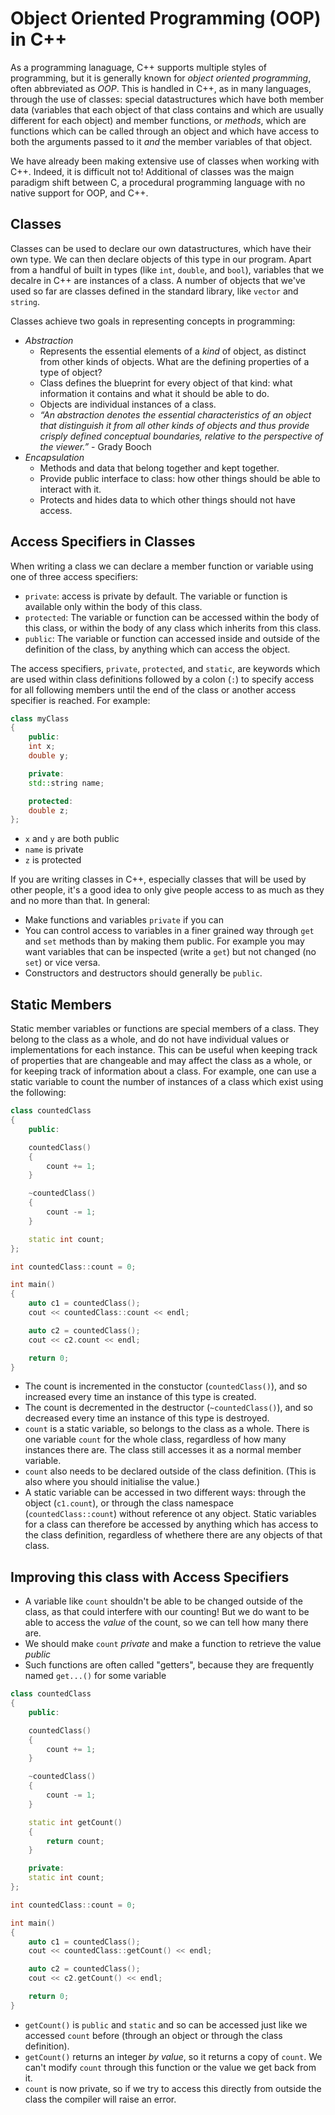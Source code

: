 # Object Oriented Programming (OOP) in C++

As a programming lanaguage, C++ supports multiple styles of programming, but it is generally known for _object oriented programming_, often abbreviated as _OOP_. This is handled in C++, as in many languages, through the use of classes: special datastructures which have both member data (variables that each object of that class contains and which are usually different for each object) and member functions, or _methods_, which are functions which can be called through an object and which have access to both the arguments passed to it _and_ the member variables of that object. 

We have already been making extensive use of classes when working with C++. Indeed, it is difficult not to! Additional of classes was the maign paradigm shift between C, a procedural programming language with no native support for OOP, and C++. 

## Classes

Classes can be used to declare our own datastructures, which have their own type. We can then declare objects of this type in our program. Apart from a handful of built in types (like `int`, `double`, and `bool`), variables that we decalre in C++ are instances of a class. A number of objects that we've used so far are classes defined in the standard library, like `vector` and `string`. 

Classes achieve two goals in representing concepts in programming: 
- _Abstraction_
    - Represents the essential elements of a _kind_ of object, as distinct from other kinds of objects. What are the defining properties of a type of object? 
    - Class defines the blueprint for every object of that kind: what information it contains and what it should be able to do. 
    - Objects are individual instances of a class. 
    - _“An abstraction denotes the essential characteristics of an object that distinguish it from all other kinds of objects and thus provide crisply defined conceptual boundaries, relative to the perspective of the viewer.”_ - Grady Booch
- _Encapsulation_
    - Methods and data that belong together and kept together. 
    - Provide public interface to class: how other things should be able to interact with it.
    - Protects and hides data to which other things should not have access. 

## Access Specifiers in Classes

When writing a class we can declare a member function or variable using one of three access specifiers:
- `private`: access is private by default. The variable or function is available only within the body of this class. 
- `protected`: The variable or function can be accessed within the body of this class, or within the body of any class which inherits from this class. 
- `public`: The variable or function can accessed inside and outside of the definition of the class, by anything which can access the object. 

The access specifiers, `private`, `protected`, and `static`, are keywords which are used within class definitions followed by a colon (`:`) to specify access for all following members until the end of the class or another access specifier is reached. For example:
```cpp
class myClass
{
    public:
    int x;
    double y;

    private:
    std::string name;

    protected: 
    double z;
};
```
- `x` and `y` are both public
- `name` is private
- `z` is protected

If you are writing classes in C++, especially classes that will be used by other people, it's a good idea to only give people access to as much as they and no more than that. In general:
- Make functions and variables `private` if you can 
- You can control access to variables in a finer grained way through `get` and `set` methods than by making them public. For example you may want variables that can be inspected (write a `get`) but not changed (no `set`) or vice versa. 
- Constructors and destructors should generally be `public`. 


## Static Members 

Static member variables or functions are special members of a class. They belong to the class as a whole, and do not have individual values or implementations for each instance. This can be useful when keeping track of properties that are changeable and may affect the class as a whole, or for keeping track of information about a class. For example, one can use a static variable to count the number of instances of a class which exist using the following:
```cpp
class countedClass
{
    public:

    countedClass()
    {
        count += 1;
    }

    ~countedClass()
    {
        count -= 1;
    }

    static int count;
};

int countedClass::count = 0;

int main()
{
    auto c1 = countedClass();
    cout << countedClass::count << endl;

    auto c2 = countedClass();
    cout << c2.count << endl;

    return 0;
}
```
- The count is incremented in the constuctor (`countedClass()`), and so increased every time an instance of this type is created. 
- The count is decremented in the destructor (`~countedClass()`), and so decreased every time an instance of this type is destroyed. 
- `count` is a static variable, so belongs to the class as a whole. There is one variable `count` for the whole class, regardless of how many instances there are. The class still accesses it as a normal member variable. 
- `count` also needs to be declared outside of the class definition. (This is also where you should initialise the value.) 
- A static variable can be accessed in two different ways: through the object (`c1.count`), or through the class namespace (`countedClass::count`) without reference ot any object. Static variables for a class can therefore be accessed by anything which has access to the class definition, regardless of whethere there are any objects of that class. 

## Improving this class with Access Specifiers

- A variable like `count` shouldn't be able to be changed outside of the class, as that could interfere with our counting! But we do want to be able to access the _value_ of the count, so we can tell how many there are. 
- We should make `count` _private_ and make a function to retrieve the value _public_
- Such functions are often called "getters", because they are frequently named `get...()` for some variable
```cpp
class countedClass
{
    public:

    countedClass()
    {
        count += 1;
    }

    ~countedClass()
    {
        count -= 1;
    }

    static int getCount()
    {
        return count;
    }

    private:
    static int count;
};

int countedClass::count = 0;

int main()
{
    auto c1 = countedClass();
    cout << countedClass::getCount() << endl;

    auto c2 = countedClass();
    cout << c2.getCount() << endl;

    return 0;
}
```
- `getCount()` is `public` and `static` and so can be accessed just like we accessed `count` before (through an object or through the class definition).
- `getCount()` returns an integer _by value_, so it returns a copy of `count`. We can't modify `count` through this function or the value we get back from it. 
- `count` is now private, so if we try to access this directly from outside the class the compiler will raise an error. 